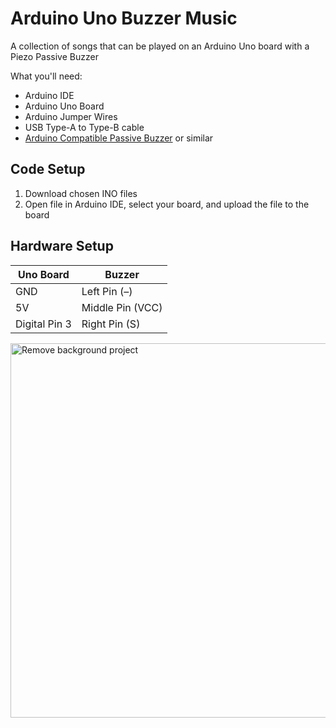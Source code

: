 # Arduino Uno Buzzer Music
A collection of songs that can be played on an Arduino Uno board with a Piezo Passive Buzzer

What you'll need:
* Arduino IDE
* Arduino Uno Board
* Arduino Jumper Wires
* USB Type-A to Type-B cable
* [Arduino Compatible Passive Buzzer](https://www.thegeekpub.com/wiki/sensor-wiki-ky-006-passive-piezo-buzzer-module/) or similar

## Code Setup
1. Download chosen INO files
2. Open file in Arduino IDE, select your board, and upload the file to the board

## Hardware Setup
| Uno Board    | Buzzer         |
|--------------|----------------|
|GND           |Left Pin (–)    |
|5V            |Middle Pin (VCC)|
|Digital Pin 3 |Right Pin (S)   |

<img width="1376" height="599" alt="Remove background project" src="https://github.com/user-attachments/assets/0cf33765-f76a-439e-aee8-24d9d18de347" />
